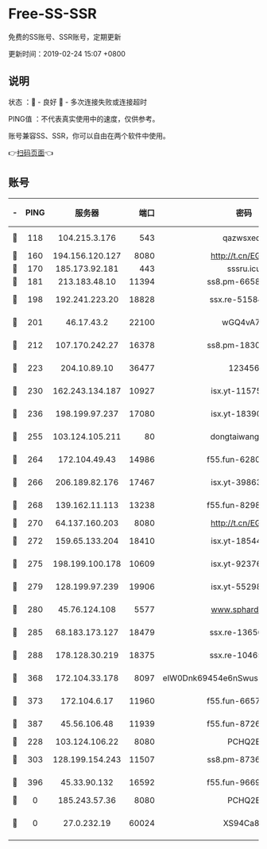 # Free-SS-SSR

免费的SS账号、SSR账号，定期更新

更新时间：2019-02-24 15:07 +0800

## 说明

状态     ：🙂 - 良好 🙁 - 多次连接失败或连接超时

PING值   ：不代表真实使用中的速度，仅供参考。

账号兼容SS、SSR，你可以自由在两个软件中使用。

👉[扫码页面](https://liesauer.github.io/free-ss-ssr.github.io/)👈

## 账号

|-|PING|服务器|端口|密码|加密方式|区域|
|:----:|:----:|:-----:|-----:|:----:|:----:|:----:|
|🙂|118|104.215.3.176|543|qazwsxedc|aes-256-gcm|JP|
|🙂|160|194.156.120.127|8080|http://t.cn/EGJIyrl|rc4-md5|RU|
|🙂|170|185.173.92.181|443|sssru.icu|rc4-md5|RU|
|🙂|181|213.183.48.10|11394|ss8.pm-66583704|rc4-md5|RU|
|🙂|198|192.241.223.20|18828|ssx.re-51584753|aes-256-cfb|US|
|🙂|201|46.17.43.2|22100|wGQ4vA7D|aes-256-gcm|RU|
|🙂|212|107.170.242.27|16378|ss8.pm-18305798|aes-256-cfb|US|
|🙂|223|204.10.89.10|36477|123456|aes-256-cfb|US|
|🙂|230|162.243.134.187|10927|isx.yt-11575973|aes-256-cfb|US|
|🙂|236|198.199.97.237|17080|isx.yt-18390147|aes-256-cfb|US|
|🙂|255|103.124.105.211|80|dongtaiwang.com|aes-256-cfb|US|
|🙂|264|172.104.49.43|14986|f55.fun-62809242|aes-256-cfb|SG|
|🙂|266|206.189.82.176|17467|isx.yt-39863046|aes-256-cfb|SG|
|🙂|268|139.162.11.113|13238|f55.fun-82987043|aes-256-cfb|SG|
|🙂|270|64.137.160.203|8080|http://t.cn/EGJIyrl|rc4-md5|CA|
|🙂|272|159.65.133.204|18410|isx.yt-18544574|aes-256-cfb|SG|
|🙂|275|198.199.100.178|10609|isx.yt-92376934|aes-256-cfb|US|
|🙂|279|128.199.97.239|19906|isx.yt-55298055|aes-256-cfb|SG|
|🙂|280|45.76.124.108|5577|www.sphard.com|aes-256-cfb|AU|
|🙂|285|68.183.173.127|18479|ssx.re-13656982|aes-256-cfb|US|
|🙂|288|178.128.30.219|18375|ssx.re-10465888|aes-256-cfb|SG|
|🙂|368|172.104.33.178|8097|eIW0Dnk69454e6nSwuspv9DmS201tQ0D|aes-256-cfb|SG|
|🙂|373|172.104.6.17|11960|f55.fun-66579166|aes-256-cfb|US|
|🙂|387|45.56.106.48|11939|f55.fun-87263738|aes-256-cfb|US|
|🙂|228|103.124.106.22|8080|PCHQ2E|rc4-md5|US|
|🙂|303|128.199.154.243|11507|ss8.pm-87365089|aes-256-cfb|SG|
|🙁|396|45.33.90.132|16592|f55.fun-96694755|aes-256-cfb|US|
|🙁|0|185.243.57.36|8080|PCHQ2E|rc4-md5|US|
|🙁|0|27.0.232.19|60024|XS94Ca8K|xchacha20-ietf-poly1305|HK|
